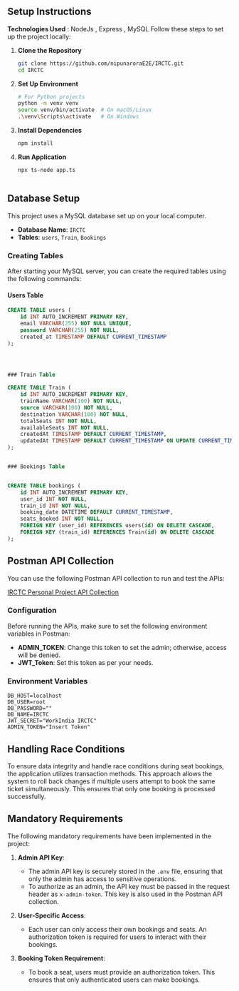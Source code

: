 ## Setup Instructions


**Technologies Used** : NodeJs , Express , MySQL
Follow these steps to set up the project locally:

1. **Clone the Repository**
   ```bash
   git clone https://github.com/nipunaroraE2E/IRCTC.git
   cd IRCTC


2. **Set Up Environment**

    ```bash
    # For Python projects
    python -m venv venv
    source venv/bin/activate  # On macOS/Linux
    .\venv\Scripts\activate   # On Windows

3. **Install Dependencies**

    ```bash
    npm install

4. **Run Application**

    ```bash
    npx ts-node app.ts



## Database Setup

This project uses a MySQL database set up on your local computer.

- **Database Name**: `IRCTC`
- **Tables**: `users`, `Train`, `Bookings`

### Creating Tables

After starting your MySQL server, you can create the required tables using the following commands:

#### Users Table

```sql
CREATE TABLE users (
    id INT AUTO_INCREMENT PRIMARY KEY,
    email VARCHAR(255) NOT NULL UNIQUE,
    password VARCHAR(255) NOT NULL,
    created_at TIMESTAMP DEFAULT CURRENT_TIMESTAMP
);




### Train Table

CREATE TABLE Train (
    id INT AUTO_INCREMENT PRIMARY KEY,
    trainName VARCHAR(100) NOT NULL,
    source VARCHAR(100) NOT NULL,
    destination VARCHAR(100) NOT NULL,
    totalSeats INT NOT NULL,
    availableSeats INT NOT NULL,
    createdAt TIMESTAMP DEFAULT CURRENT_TIMESTAMP,
    updatedAt TIMESTAMP DEFAULT CURRENT_TIMESTAMP ON UPDATE CURRENT_TIMESTAMP
);


### Bookings Table 


CREATE TABLE bookings (
    id INT AUTO_INCREMENT PRIMARY KEY,
    user_id INT NOT NULL,
    train_id INT NOT NULL,
    booking_date DATETIME DEFAULT CURRENT_TIMESTAMP,
    seats_booked INT NOT NULL,
    FOREIGN KEY (user_id) REFERENCES users(id) ON DELETE CASCADE,
    FOREIGN KEY (train_id) REFERENCES Train(id) ON DELETE CASCADE
);

```


## Postman API Collection

You can use the following Postman API collection to run and test the APIs:

[IRCTC Personal Project API Collection](https://www.postman.com/node-api-team/irctc-workindia-public/collection/65z1jup/irctc-personal-project)

### Configuration

Before running the APIs, make sure to set the following environment variables in Postman:

- **ADMIN_TOKEN**: Change this token to set the admin; otherwise, access will be denied.
- **JWT_Token**: Set this token as per your needs.

### Environment Variables
```plaintext
DB_HOST=localhost
DB_USER=root
DB_PASSWORD=""
DB_NAME=IRCTC
JWT_SECRET="WorkIndia IRCTC"  
ADMIN_TOKEN="Insert Token"
```

## Handling Race Conditions

To ensure data integrity and handle race conditions during seat bookings, the application utilizes transaction methods. This approach allows the system to roll back changes if multiple users attempt to book the same ticket simultaneously. This ensures that only one booking is processed successfully.

## Mandatory Requirements

The following mandatory requirements have been implemented in the project:

1. **Admin API Key**: 
   - The admin API key is securely stored in the `.env` file, ensuring that only the admin has access to sensitive operations.
   - To authorize as an admin, the API key must be passed in the request header as `x-admin-token`. This key is also used in the Postman API collection.

2. **User-Specific Access**:
   - Each user can only access their own bookings and seats. An authorization token is required for users to interact with their bookings.

3. **Booking Token Requirement**:
   - To book a seat, users must provide an authorization token. This ensures that only authenticated users can make bookings.

